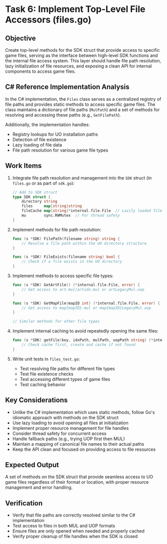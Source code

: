 # Task 6: Implement Top-Level File Accessors (files.go)

## Objective

Create top-level methods for the SDK struct that provide access to specific game files, serving as the interface between high-level SDK functions and the internal file access system. This layer should handle file path resolution, lazy initialization of file resources, and exposing a clean API for internal components to access game files.

## C# Reference Implementation Analysis

In the C# implementation, the `Files` class serves as a centralized registry of file paths and provides static methods to access specific game files. The class maintains a dictionary of file paths (`MulPath`) and a set of methods for resolving and accessing these paths (e.g., `GetFilePath`).

Additionally, the implementation handles:

- Registry lookups for UO installation paths
- Detection of file existence
- Lazy loading of file data
- File path resolution for various game file types

## Work Items

1. Integrate file path resolution and management into the `SDK` struct (in `files.go` or as part of `sdk.go`):

   ```go
   // Add to SDK struct
   type SDK struct {
       directory string
       files     map[string]string
       fileCache map[string]*internal.file.File  // Lazily loaded file handles
       mu        sync.RWMutex  // For thread safety
   }
   ```

2. Implement methods for file path resolution:

   ```go
   func (s *SDK) FilePath(filename string) string {
       // Resolve a file path within the UO directory structure
   }

   func (s *SDK) FileExists(filename string) bool {
       // Check if a file exists in the UO directory
   }
   ```

3. Implement methods to access specific file types:

   ```go
   func (s *SDK) GetArtFile() (*internal.file.File, error) {
       // Get access to art.mul/artidx.mul or artLegacyMul.uop
   }

   func (s *SDK) GetMapFile(mapID int) (*internal.file.File, error) {
       // Get access to map{mapID}.mul or map{mapID}LegacyMul.uop
   }

   // Similar methods for other file types
   ```

4. Implement internal caching to avoid repeatedly opening the same files:

   ```go
   func (s *SDK) getFile(key, idxPath, mulPath, uopPath string) (*internal.file.File, error) {
       // Check cache first, create and cache if not found
   }
   ```

5. Write unit tests in `files_test.go`:
   - Test resolving file paths for different file types
   - Test file existence checks
   - Test accessing different types of game files
   - Test caching behavior

## Key Considerations

- Unlike the C# implementation which uses static methods, follow Go's idiomatic approach with methods on the SDK struct
- Use lazy loading to avoid opening all files at initialization
- Implement proper resource management for file handles
- Consider thread safety for concurrent access
- Handle fallback paths (e.g., trying UOP first then MUL)
- Maintain a mapping of canonical file names to their actual paths
- Keep the API clean and focused on providing access to file resources

## Expected Output

A set of methods on the SDK struct that provide seamless access to UO game files regardless of their format or location, with proper resource management and error handling.

## Verification

- Verify that file paths are correctly resolved similar to the C# implementation
- Test access to files in both MUL and UOP formats
- Ensure files are only opened when needed and properly cached
- Verify proper cleanup of file handles when the SDK is closed
